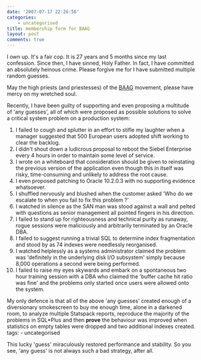 ```yaml
---
date: '2007-07-17 22:26:56'
categories:
    - uncategorised
title: membership form for BAAG
layout: post
comments: true
---
```

I own up. It's a fair cop. It is 27 years and 5 months since my last
confession. Since then, I have sinned, Holy Father. In fact, I have
committed an absolutely heinous crime. Please forgive me for I have
submitted multiple random guesses.

May the high priests (and priestesses) of the
[BAAG](http://www.battleagainstanyguess.com/baag/) movement, please have
mercy on my wretched soul.

Recently, I have been guilty of supporting and even proposing a
multitude of 'any guesses', all of which were proposed as possible
solutions to solve a critical system problem on a production system:

1.  I failed to cough and splutter in an effort to stifle my laughter
    when a manager suggested that 500 European users adopted shift
    working to clear the backlog.
2.  I didn't shout down a ludicrous proposal to reboot the Siebel
    Enterprise every 4 hours in order to maintain some level of service.
3.  I wrote on a whiteboard that consideration should be given to
    reinstating the previous version of the application even though this
    in itself was risky, time-consuming and unlikely to address the root
    cause.
4.  I even proposed patching to Oracle 10.2.0.3 with no supporting
    evidence whatsoever.
5.  I shuffled nervously and blushed when the customer asked 'Who do we
    escalate to when you fail to fix this problem ?'
6.  I watched in silence as the SAN man was stood against a wall and
    pelted with questions as senior management all pointed fingers in
    his direction.
7.  I failed to stand up for righteousness and technical purity as
    runaway, rogue sessions were maliciously and arbitrarily terminated
    by an Oracle DBA.
8.  I failed to suggest running a trivial SQL to determine index
    fragmentation and stood by as 74 indexes were needlessly
    reorganised.
9.  I watched helplessly as a systems administrator claimed the problem
    was 'definitely in the underlying disk I/O subsystem' simply because
    8,000 operations a second were being performed.
10. I failed to raise my eyes skywards and embark on a spontaneous two
    hour training session with a DBA who claimed the 'buffer cache hit
    ratio was fine' and the problems only started once users were
    allowed onto the system.

My only defence is that all of the above 'any guesses' created enough of
a diversionary smokescreen to buy me enough time, alone in a darkened
room, to analyze multiple Statspack reports, reproduce the majority of
the problems in SQL\*Plus and then **prove** the behaviour was improved
when statistics on empty tables were dropped and two additional indexes
created.
tags:
    - uncategorised

This lucky 'guess' miraculously restored performance and stability. So
you see, 'any guess' is not always such a bad strategy, after all.
